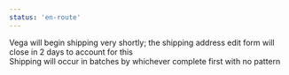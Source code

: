 ```yaml
---
status: 'en-route'
---
```

Vega will begin shipping very shortly; the shipping address edit form will close in 2 days to account for this  
Shipping will occur in batches by whichever complete first with no pattern